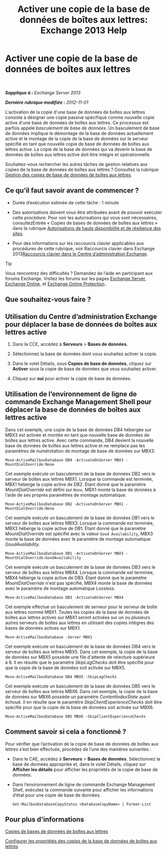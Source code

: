 ﻿---
title: 'Activer une copie de la base de données de boîtes aux lettres: Exchange 2013 Help'
TOCTitle: Activer une copie de la base de données de boîtes aux lettres
ms:assetid: d948269b-c902-4d8d-8c2b-269473359baa
ms:mtpsurl: https://technet.microsoft.com/fr-fr/library/Ee364750(v=EXCHG.150)
ms:contentKeyID: 50479307
ms.date: 05/23/2018
mtps_version: v=EXCHG.150
ms.translationtype: MT
---

# Activer une copie de la base de données de boîtes aux lettres

 

_**Sapplique à :** Exchange Server 2013_

_**Dernière rubrique modifiée :** 2012-11-01_

L'activation de la copie d'une base de données de boîtes aux lettres consiste à désigner une copie passive spécifique comme nouvelle copie active d'une base de données de boîtes aux lettres. Ce processus est parfois appelé *basculement de base de données*. Un basculement de base de données implique le démontage de la base de données actuellement active et le montage de la copie de la base de données sur le serveur spécifié en tant que nouvelle copie de base de données de boîtes aux lettres active. La copie de la base de données qui va devenir la base de données de boîtes aux lettres active doit être intègre et opérationnelle.

Souhaitez-vous rechercher les autres tâches de gestion relatives aux copies de la base de données de boîtes aux lettres ? Consultez la rubrique [Gestion des copies de base de données de boîtes aux lettres](managing-mailbox-database-copies-exchange-2013-help.md).

## Ce qu’il faut savoir avant de commencer ?

  - Durée d’exécution estimée de cette tâche : 1 minute

  - Des autorisations doivent vous être attribuées avant de pouvoir exécuter cette procédure. Pour voir les autorisations qui vous sont nécessaires, consultezEntrée « Copies de bases de données de boîtes aux lettres » dans la rubrique [Autorisations de haute disponibilité et de résilience des sites](high-availability-and-site-resilience-permissions-exchange-2013-help.md).

  - Pour des informations sur les raccourcis clavier applicables aux procédures de cette rubrique, voir Raccourcis clavier dans Exchange 2013[Raccourcis clavier dans le Centre d’administration Exchange](keyboard-shortcuts-in-the-exchange-admin-center-exchange-online-protection-help.md).

> [!TIP]
> Vous rencontrez des difficultés ? Demandez de l’aide en participant aux forums Exchange. Visitez les forums sur les pages <a href="https://go.microsoft.com/fwlink/p/?linkid=60612">Exchange Server</a>, <a href="https://go.microsoft.com/fwlink/p/?linkid=267542">Exchange Online</a>, et <a href="https://go.microsoft.com/fwlink/p/?linkid=285351">Exchange Online Protection</a>..


## Que souhaitez-vous faire ?

## Utilisation du Centre d’administration Exchange pour déplacer la base de données de boîtes aux lettres active

1.  Dans la CCE, accédez à **Serveurs** \> **Bases de données**.

2.  Sélectionnez la base de données dont vous souhaitez activer la copie.

3.  Dans le volet Détails, sous **Copies de base de données**, cliquez sur **Activer** sous la copie de base de données que vous souhaitez activer.

4.  Cliquez sur **oui** pour activer la copie de base de données.

## Utilisation de l’environnement de ligne de commande Exchange Management Shell pour déplacer la base de données de boîtes aux lettres active

Dans cet exemple, une copie de la base de données DB4 hébergée sur MBX3 est activée et montée en tant que nouvelle base de données de boîtes aux lettres active. Avec cette commande, DB4 devient la nouvelle base de données de boîtes aux lettres active et ne remplace pas les paramètres de numérotation de montage de base de données sur MBX3.

    Move-ActiveMailboxDatabase DB4 -ActivateOnServer MBX3 -MountDialOverride:None

Cet exemple exécute un basculement de la base de données DB2 vers le serveur de boîtes aux lettres MBX1. Lorsque la commande est terminée, MBX1 héberge la copie active de DB2. Étant donné que le paramètre *MountDialOverride* est défini sur `None`, MBX1 monte la base de données à l’aide de ses propres paramètres de montage automatique.

    Move-ActiveMailboxDatabase DB2 -ActivateOnServer MBX1 -MountDialOverride:None

Cet exemple exécute un basculement de la base de données DB1 vers le serveur de boîtes aux lettres MBX3. Lorsque la commande est terminée, MBX3 héberge la copie active de DB1. Étant donné que le paramètre *MountDialOverride* est spécifié avec la valeur `Good Availability`, MBX3 monte la base de données avec le paramètre de montage automatique *GoodAvailability*.

    Move-ActiveMailboxDatabase DB1 -ActivateOnServer MBX3 -MountDialOverride:GoodAvailability

Cet exemple exécute un basculement de la base de données DB3 vers le serveur de boîtes aux lettres MBX4. Lorsque la commande est terminée, MBX4 héberge la copie active de DB3. Étant donné que le paramètre *MountDialOverride* n'est pas spécifié, MBX4 monte la base de données avec le paramètre de montage automatique *Lossless*.

    Move-ActiveMailboxDatabase DB3 -ActivateOnServer MBX4

Cet exemple effectue un basculement de serveur pour le serveur de boîte aux lettres nommé MBX1. Toutes les copies de la base de données de boîtes aux lettres actives sur MBX1 seront activées sur un ou plusieurs autres serveurs de boîtes aux lettres en utilisant des copies intègres des bases de données actives sur MBX1.

    Move-ActiveMailboxDatabase -Server MBX1

Cet exemple exécute un basculement de la base de données DB4 vers le serveur de boîtes aux lettres MBX5. Dans cet exemple, la copie de la base de données sur MBX5 possède une file d'attente de relecture supérieure à 6. Il en résulte que le paramètre *SkipLagChecks* doit être spécifié pour que la copie de la base de données soit activée sur MBX5.

    Move-ActiveMailboxDatabase DB4 MBX5 -SkipLagChecks

Cet exemple exécute un basculement de la base de données DB5 vers le serveur de boîtes aux lettres MBX6. Dans cet exemple, la copie de la base de données sur MBX6 possède un paramètre *ContentIndexState* ayant échoué. Il en résulte que le paramètre *SkipClientExperienceChecks* doit être spécifié pour que la copie de la base de données soit activée sur MBX6.

    Move-ActiveMailboxDatabase DB5 MBX6 -SkipClientExperienceChecks

## Comment savoir si cela a fonctionné ?

Pour vérifier que l’activation de la copie de base de données de boîtes aux lettres s’est bien effectuée, procédez de l’une des manières suivantes :

  - Dans le CAE, accédez à **Serveurs** \> **Bases de données**. Sélectionnez la base de données appropriée et, dans le volet Détails, cliquez sur **Afficher les détails** pour afficher les propriétés de la copie de base de données.

  - Dans l’environnement de ligne de commande Exchange Management Shell, exécutez la commande suivante pour afficher les informations d’état pour une copie de base de données.
    
        Get-MailboxDatabaseCopyStatus <DatabaseCopyName> | Format-List

## Pour plus d'informations

[Copies de bases de données de boîtes aux lettres](mailbox-database-copies-exchange-2013-help.md)

[Configurer les propriétés des copies de la base de données de boîtes aux lettres](configure-mailbox-database-copy-properties-exchange-2013-help.md)

